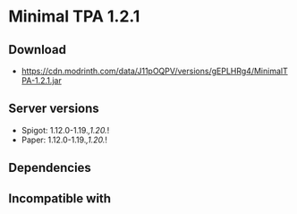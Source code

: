 # Minimal TPA 1.2.1

## Download
- https://cdn.modrinth.com/data/J11pOQPV/versions/gEPLHRg4/MinimalTPA-1.2.1.jar

## Server versions
- Spigot: 1.12.0-1.19.*,1.20.*!
- Paper: 1.12.0-1.19.*,1.20.*!

## Dependencies

## Incompatible with